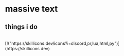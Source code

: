 # massive text
## things i do
<br>
[!("https://skillicons.dev/icons?i=discord,pr,lua,html,py")](https://skillicons.dev)
